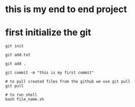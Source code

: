 # this is my end to end project

# first initialize the git

```
git init
```


```
git add.txt

git add .

```


```
git commit -m "this is my first commit"
```

```
# to pull created files from the github we use git pull
git pull

```

```
# to run shell
bash file_name.sh
```
